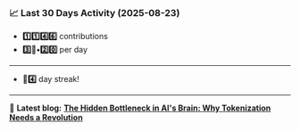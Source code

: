 <!--START_STATS-->
### 📈 Last 30 Days Activity (2025-08-23)  
- **1️⃣1️⃣4️⃣6️⃣** contributions  
- **3️⃣🎱•2️⃣0️⃣** per day
---
- **🎱4️⃣** day streak!
---
📝 **Latest blog:** [**The Hidden Bottleneck in AI's Brain: Why Tokenization Needs a Revolution**](https://andriak.com/blog/tokenization-revolution)
<!--END_STATS-->
